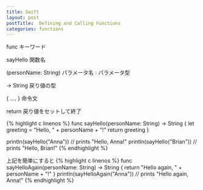 ```yaml
---
title: Swift
layout: post
postTitle:  Defining and Calling Functions
categories: functions
---
```



func キーワード

sayHello 関数名

(personName: String) パラメータ名 : パラメータ型

-&gt; String 戻り値の型

{ .... } 命令文

return 戻り値をセットして終了

{% highlight c linenos %}
func sayHello(personName: String) -> String {
    let greeting = "Hello, " + personName + "!"
    return greeting
}

println(sayHello("Anna"))
// prints "Hello, Anna!"
println(sayHello("Brian"))
// prints "Hello, Brian!"
{% endhighlight %}



上記を簡単にすると
{% highlight c linenos %}
func sayHelloAgain(personName: String) -> String {
    return "Hello again, " + personName + "!"
}
println(sayHelloAgain("Anna"))
// prints "Hello again, Anna!"
{% endhighlight %}
